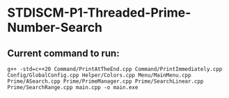 # STDISCM-P1-Threaded-Prime-Number-Search

## Current command to run:
`g++ -std=c++20 Command/PrintAtTheEnd.cpp Command/PrintImmediately.cpp Config/GlobalConfig.cpp Helper/Colors.cpp Menu/MainMenu.cpp Prime/ASearch.cpp Prime/PrimeManager.cpp Prime/SearchLinear.cpp Prime/SearchRange.cpp main.cpp -o main.exe`
